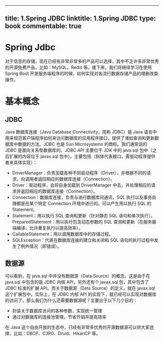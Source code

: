 
---
title: 1.Spring JDBC
linktitle: 1.Spring JDBC
type: book
commentable: true
---

# Spring Jdbc

对于信息的存储，现在已经有非常非常多的产品可以选择，其中不乏许多非常优秀的开源免费产品，比如：MySQL，Redis 等。接下来，我们将继续学习在使用 Spring Boot 开发服务端程序的时候，如何实现对各流行数据存储产品的增删改查操作。

# 基本概念

## JDBC

Java 数据库连接（Java Database Connectivity，简称 JDBC）是 Java 语言中用来规范客户端程序如何来访问数据库的应用程序接口，提供了诸如查询和更新数据库中数据的方法。JDBC 也是 Sun Microsystems 的商标。我们通常说的 JDBC 是面向关系型数据库的。JDBC API 主要位于 JDK 中的 java.sql 包中（之后扩展的内容位于 javax.sql 包中），主要包括（斜体代表接口，需驱动程序提供者来具体实现）：

- DriverManager：负责加载各种不同驱动程序（Driver），并根据不同的请求，向调用者返回相应的数据库连接（Connection）。
- Driver：驱动程序，会将自身加载到 DriverManager 中去，并处理相应的请求并返回相应的数据库连接（Connection）。
- Connection：数据库连接，负责与进行数据库间通讯，SQL 执行以及事务处理都是在某个特定 Connection 环境中进行的。可以产生用以执行 SQL 的 Statement。
- Statement：用以执行 SQL 查询和更新（针对静态 SQL 语句和单次执行）。PreparedStatement：用以执行包含动态参数的 SQL 查询和更新（在服务器端编译，允许重复执行以提高效率）。
- CallableStatement：用以调用数据库中的存储过程。
- SQLException：代表在数据库连接的建立和关闭和 SQL 语句的执行过程中发生了例外情况（即错误）。

## 数据源

可以看到，在 java.sql 中并没有数据源（Data Source）的概念。这是由于在 java.sql 中包含的是 JDBC 内核 API，另外还有个 javax.sql 包，其中包含了 JDBC 标准的扩展 API。而关于数据源（Data Source）的定义，就在 javax.sql 这个扩展包中。实际上，在 JDBC 内核 API 的实现下，就已经可以实现对数据库的访问了，那么我们为什么还需要数据源呢？主要出于以下几个目的：

- 封装关于数据库访问的各种参数，实现统一管理
- 通过对数据库的连接池管理，节省开销并提高效率

在 Java 这个自由开放的生态中，已经有非常多优秀的开源数据源可以供大家选择，比如：DBCP、C3P0、Druid、HikariCP 等。

    